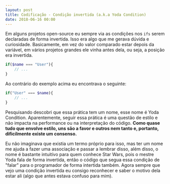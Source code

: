 ```yaml
---
layout: post
title: Codificação - Condição invertida (a.k.a Yoda Condition)
date: 2018-06-16 00:00
---
```


Em alguns projetos open-source eu sempre via as condições nos `ifs` serem declaradas de forma invertida. Isso era algo que me gerava dúvida e curiosidade. Basicamente, em vez do valor comparado estar depois da variável, em vários projetos grandes ele vinha antes dela, ou seja, a posição era invertida. 

```php
if($name === "User"){
    // ...
}
```
Ao contrário do exemplo acima eu encontrava o seguinte:

```php
if("User" === $name){
    // ...
}
```

Pesquisando descobri que essa prática tem um nome, esse nome é Yoda Condition. Aparentemente, seguir essa prática é uma questão de estilo e não impacta na performance ou na interpretação do código. **Como quase tudo que envolve estilo, uns são a favor e outros nem tanto e, portanto, dificilmente existe um consenso.**

Eu não imaginava que existia um termo próprio para isso, mas ter um nome me ajuda a fazer uma associação e passar a lembrar disso, além disso, o nome é bastante intuitívo para quem conhece Star Wars, pois o mestre Yoda fala de forma invertida, então o código que segua essa condição de "falar" para o programador de forma intertida também. Agora sempre que vejo uma condição invertida eu consigo reconhecer e saber o motivo dela estar ali (algo que antes estava confuso para mim).
